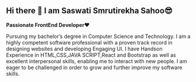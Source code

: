 ## Hi there 👋 I am Saswati Smrutirekha Sahoo😎
**Passionate FrontEnd Developer**❤️

Pursuing my bachelor’s degree in Computer Science and Technology. I am a highly competent software professional with a proven track record in designing websites and developing Engaging UI. I have Handson Experience in HTML,CSS,JAVA SCRIPT,React and Bootstrap as well as excellent interpersonal skills, enabling me to interact with new people. I am eager to be challenged in order to grow and further improve my software skills.

